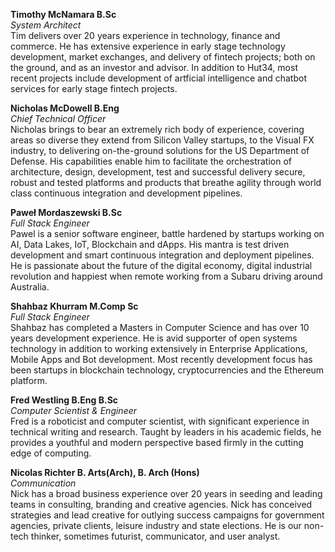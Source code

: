 
**Timothy McNamara B.Sc**    
*System Architect*    
Tim delivers over 20 years experience in technology, finance and commerce. He has extensive experience in early stage technology development, market exchanges, and delivery of fintech projects; both on the ground, and as an investor and advisor. In addition to Hut34, most recent projects include development of artficial intelligence and chatbot services for early stage fintech projects.

**Nicholas McDowell B.Eng**    
*Chief Technical Officer*    
Nicholas brings to bear an extremely rich body of experience, covering areas so diverse they extend from Silicon Valley startups, to the Visual FX industry, to delivering on-the-ground solutions for the US Department of Defense. His capabilities enable him to facilitate the orchestration of architecture, design, development, test and successful delivery secure, robust and tested platforms and products that breathe agility through world class continuous integration and development pipelines.  

**Paweł Mordaszewski B.Sc**     
*Full Stack Engineer*    
Pawel is a senior software engineer, battle hardened by startups working on AI, Data Lakes, IoT, Blockchain and dApps. His mantra is test driven development and smart continuous integration and deployment pipelines. He is passionate about the future of the digital economy, digital industrial revolution and happiest when remote working from a Subaru driving around Australia.

**Shahbaz Khurram M.Comp Sc**     
*Full Stack Engineer*      
Shahbaz has completed a Masters in Computer Science and has over 10 years development experience. He is avid supporter of open systems technology in addition to working extensively in Enterprise Applications, Mobile Apps and Bot development. Most recently development focus  has been startups in blockchain technology, cryptocurrencies and the Ethereum platform.  

**Fred Westling B.Eng B.Sc**      
*Computer Scientist & Engineer*    
Fred is a roboticist and computer scientist, with significant experience in technical writing and research.  Taught by leaders in his academic fields, he provides a youthful and modern perspective based firmly in the cutting edge of computing.  

**Nicolas Richter B. Arts(Arch), B. Arch (Hons)**    
*Communication*      
Nick has a broad business experience over 20 years in seeding and leading teams in consulting, branding and creative agencies. Nick has conceived strategies and lead creative for outlying success campaigns for government agencies, private clients, leisure industry and state elections. He is our non-tech thinker, sometimes futurist, communicator, and user analyst.    
